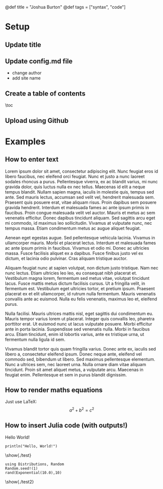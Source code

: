 @def title = "Joshua Burton"
@def tags = ["syntax", "code"]

# Setup
## Update title

## Update config.md file

  * change author
  * add site name

## Create a table of contents

\toc

## Upload using Github

# Examples

## How to enter text
Lorem ipsum dolor sit amet, consectetur adipiscing elit. Nunc feugiat eros id libero faucibus, nec eleifend orci feugiat. Nunc et justo a nunc laoreet sodales rhoncus a purus. Pellentesque viverra, ex ac blandit varius, mi nunc gravida dolor, quis luctus nulla ex nec tellus. Maecenas id elit a neque tempus blandit. Nullam sapien magna, iaculis in molestie quis, tempus sed ante. Sed mauris lectus, accumsan sed velit vel, hendrerit malesuada sem. Praesent quis posuere erat, vitae aliquam risus. Proin dapibus sem posuere gravida hendrerit. Interdum et malesuada fames ac ante ipsum primis in faucibus. Proin congue malesuada velit vel auctor. Mauris et metus ac sem venenatis efficitur. Donec dapibus tincidunt aliquam. Sed sagittis arcu eget mi commodo, id maximus leo sollicitudin. Vivamus at vulputate nunc, nec tempus massa. Etiam condimentum metus ac augue aliquet feugiat.

Aenean eget egestas augue. Sed pellentesque vehicula lacinia. Vivamus in ullamcorper mauris. Morbi et placerat lectus. Interdum et malesuada fames ac ante ipsum primis in faucibus. Vivamus et odio mi. Donec ac ultricies massa. Fusce facilisis aliquet ex a dapibus. Fusce finibus justo vel ex dictum, et lacinia odio pulvinar. Cras aliquam tristique auctor.

Aliquam feugiat nunc at sapien volutpat, non dictum justo tristique. Nam nec nunc lectus. Etiam ultricies leo leo, eu consequat nibh placerat et. Vestibulum magna lorem, fermentum sed metus vitae, volutpat tincidunt lacus. Fusce mattis metus dictum facilisis cursus. Ut a fringilla velit, in fermentum est. Vestibulum eget ultricies tortor, et pretium ipsum. Praesent placerat ex et elit ullamcorper, id rutrum nulla fermentum. Mauris venenatis convallis ante ac euismod. Nulla eu felis venenatis, maximus leo et, eleifend purus.

Nulla facilisi. Mauris ultrices mattis nisl, eget sagittis dui condimentum eu. Mauris tempor varius lorem ut placerat. Integer quis convallis leo, pharetra porttitor erat. Ut euismod nunc ut lacus vulputate posuere. Morbi efficitur ante in porta lacinia. Suspendisse sed venenatis nulla. Morbi in faucibus arcu. Etiam tincidunt, enim id lobortis varius, ante ex tristique urna, ut fermentum nulla ligula id sem.

Vivamus blandit tortor quis quam fringilla varius. Donec ante ex, iaculis sed libero a, consectetur eleifend ipsum. Donec neque ante, eleifend vel commodo sed, bibendum ut libero. Sed maximus pellentesque elementum. Nunc a ultrices sem, nec laoreet urna. Nulla ornare diam vitae aliquam tincidunt. Proin sit amet aliquet metus, a vulputate arcu. Maecenas in feugiat enim. Pellentesque et sem in purus blandit dignissim.

## How to render maths equations

Just use LaTeX:
$$a^2 + b^2 = c^2$$

## How to insert Julia code (with outputs!)
Hello World!
```julia:./test
println("Hello, World!")
```
\show{./test}

```julia:./test2
using Distributions, Random
Random.seed!(1)
rand(Exponential(10.0),10)
```

\show{./test2}
